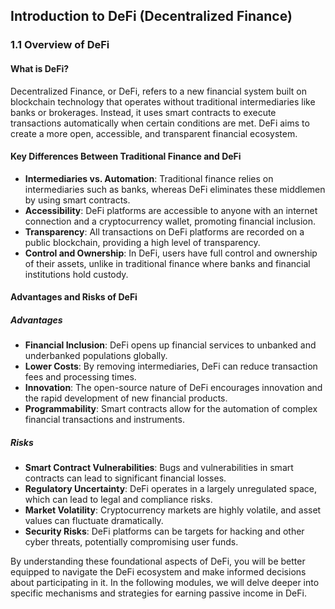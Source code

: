 ## Introduction to DeFi (Decentralized Finance)

### 1.1 Overview of DeFi

#### What is DeFi?

Decentralized Finance, or DeFi, refers to a new financial system built on blockchain technology that operates without traditional intermediaries like banks or brokerages. Instead, it uses smart contracts to execute transactions automatically when certain conditions are met. DeFi aims to create a more open, accessible, and transparent financial ecosystem.

#### Key Differences Between Traditional Finance and DeFi

- **Intermediaries vs. Automation**: Traditional finance relies on intermediaries such as banks, whereas DeFi eliminates these middlemen by using smart contracts.
- **Accessibility**: DeFi platforms are accessible to anyone with an internet connection and a cryptocurrency wallet, promoting financial inclusion.
- **Transparency**: All transactions on DeFi platforms are recorded on a public blockchain, providing a high level of transparency.
- **Control and Ownership**: In DeFi, users have full control and ownership of their assets, unlike in traditional finance where banks and financial institutions hold custody.

#### Advantages and Risks of DeFi

##### Advantages

- **Financial Inclusion**: DeFi opens up financial services to unbanked and underbanked populations globally.
- **Lower Costs**: By removing intermediaries, DeFi can reduce transaction fees and processing times.
- **Innovation**: The open-source nature of DeFi encourages innovation and the rapid development of new financial products.
- **Programmability**: Smart contracts allow for the automation of complex financial transactions and instruments.

##### Risks

- **Smart Contract Vulnerabilities**: Bugs and vulnerabilities in smart contracts can lead to significant financial losses.
- **Regulatory Uncertainty**: DeFi operates in a largely unregulated space, which can lead to legal and compliance risks.
- **Market Volatility**: Cryptocurrency markets are highly volatile, and asset values can fluctuate dramatically.
- **Security Risks**: DeFi platforms can be targets for hacking and other cyber threats, potentially compromising user funds.

By understanding these foundational aspects of DeFi, you will be better equipped to navigate the DeFi ecosystem and make informed decisions about participating in it. In the following modules, we will delve deeper into specific mechanisms and strategies for earning passive income in DeFi.
